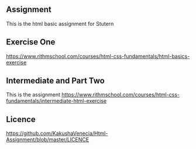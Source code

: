## Assignment

This is the html basic assignment for Stutern

## Exercise One 
 
 https://www.rithmschool.com/courses/html-css-fundamentals/html-basics-exercise

## Intermediate and Part Two
 This is the assignment https://www.rithmschool.com/courses/html-css-fundamentals/intermediate-html-exercise

## Licence

https://github.com/KakushaVenecia/Html-Assignment/blob/master/LICENCE
